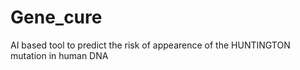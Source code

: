 # Gene_cure
AI based tool to predict the risk of appearence of the HUNTINGTON mutation in human DNA

